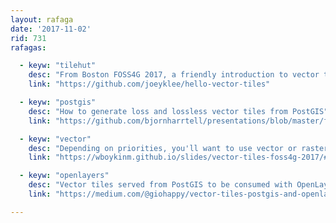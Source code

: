 ```yaml
---
layout: rafaga
date: '2017-11-02'
rid: 731
rafagas:

  - keyw: "tilehut"
    desc: "From Boston FOSS4G 2017, a friendly introduction to vector tiles and how to serve them with tilehut.js"
    link: "https://github.com/joeyklee/hello-vector-tiles"

  - keyw: "postgis"
    desc: "How to generate loss and lossless vector tiles from PostGIS"
    link: "https://github.com/bjornharrtell/presentations/blob/master/foss4g/2017/vectortiles/PITCHME.md"

  - keyw: "vector"
    desc: "Depending on priorities, you'll want to use vector or raster tiles"
    link: "https://wboykinm.github.io/slides/vector-tiles-foss4g-2017/#0"

  - keyw: "openlayers"
    desc: "Vector tiles served from PostGIS to be consumed with OpenLayers"
    link: "https://medium.com/@giohappy/vector-tiles-postgis-and-openlayers-258a3b0ce4b6"

---
```

